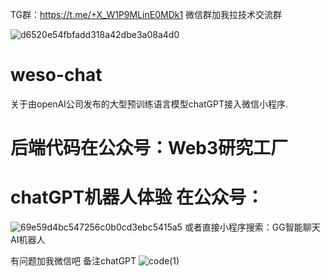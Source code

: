 TG群：https://t.me/+X_W1P9MLinE0MDk1
微信群加我拉技术交流群

![d6520e54fbfadd318a42dbe3a08a4d0](https://user-images.githubusercontent.com/48462615/225180177-78ad7463-f2d2-4216-b12b-9ae053f16507.jpg)

# weso-chat
关于由openAI公司发布的大型预训练语言模型chatGPT接入微信小程序.

# 后端代码在公众号：Web3研究工厂
# chatGPT机器人体验 在公众号：
![69e59d4bc547256c0b0cd3ebc5415a5](https://user-images.githubusercontent.com/48462615/222143450-d9c69d6f-8654-4048-8988-61ee157b77cb.png)
或者直接小程序搜索：GG智能聊天AI机器人


有问题加我微信吧   备注chatGPT
![code(1)](https://user-images.githubusercontent.com/48462615/223733225-44475a84-7d97-4011-89cf-7acad9128ca6.jpg)
